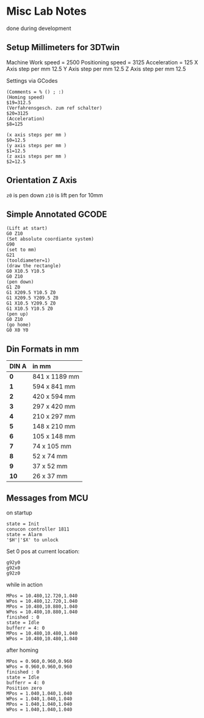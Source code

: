 # Misc Lab Notes

 done during development

## Setup Millimeters for 3DTwin

Machine Work speed = 2500
Positioning speed = 3125
Acceleration = 125
X Axis step per mm 12.5
Y Axis step per mm 12.5
Z Axis step per mm 12.5

Settings via GCodes

```gcode
(Comments = % () ; :)
(Homing speed)
$19=312.5
(Verfahrensgesch. zum ref schalter)
$20=3125
(Acceleration)
$8=125

(x axis steps per mm )
$0=12.5
(y axis steps per mm )
$1=12.5
(z axis steps per mm )
$2=12.5
```

## Orientation Z Axis

`z0` is pen down 
`z10` is lift pen for 10mm


## Simple Annotated GCODE

```gcode
(Lift at start)
G0 Z10
(Set absolute coordiante system)
G90
(set to mm)
G21
(tooldiameter=1)
(draw the rectangle)
G0 X10.5 Y10.5
G0 Z10
(pen down)
G1 Z0
G1 X209.5 Y10.5 Z0
G1 X209.5 Y209.5 Z0
G1 X10.5 Y209.5 Z0
G1 X10.5 Y10.5 Z0
(pen up)
G0 Z10
(go home)
G0 X0 Y0
```

## Din Formats in mm

| DIN A  | in mm         |
| :----- | :------------ |
| **0**  | 841 x 1189 mm |
| **1**  | 594 x 841 mm  |
| **2**  | 420 x 594 mm  |
| **3**  | 297 x 420 mm  |
| **4**  | 210 x 297 mm  |
| **5**  | 148 x 210 mm  |
| **6**  | 105 x 148 mm  |
| **7**  | 74 x 105 mm   |
| **8**  | 52 x 74 mm    |
| **9**  | 37 x 52 mm    |
| **10** | 26 x 37 mm    |


## Messages from MCU

on startup 

```plain
state = Init
conucon controller 1811
state = Alarm
'$H'|'$X' to unlock
```

Set 0 pos at current location:

```plain
g92y0
g92x0
g92z0
```

while in action

```plain
MPos = 10.480,12.720,1.040
WPos = 10.480,12.720,1.040
MPos = 10.480,10.880,1.040
WPos = 10.480,10.880,1.040
finished : 0
state = Idle
bufferr = 4: 0
MPos = 10.480,10.480,1.040
WPos = 10.480,10.480,1.040
```

after homing

```
MPos = 0.960,0.960,0.960
WPos = 0.960,0.960,0.960
finished : 0
state = Idle
bufferr = 4: 0
Position zero
MPos = 1.040,1.040,1.040
WPos = 1.040,1.040,1.040
MPos = 1.040,1.040,1.040
WPos = 1.040,1.040,1.040
```